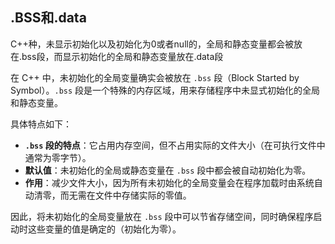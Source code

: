 ## .BSS和.data

C++种，未显示初始化以及初始化为0或者null的，全局和静态变量都会被放在.bss段，而显示初始化的全局和静态变量放在.data段

在 C++ 中，未初始化的全局变量确实会被放在 `.bss` 段（Block Started by Symbol）。`.bss` 段是一个特殊的内存区域，用来存储程序中未显式初始化的全局和静态变量。

具体特点如下：

- **`.bss` 段的特点**：它占用内存空间，但不占用实际的文件大小（在可执行文件中通常为零字节）。
- **默认值**：未初始化的全局或静态变量在 `.bss` 段中都会被自动初始化为零。
- **作用**：减少文件大小，因为所有未初始化的全局变量会在程序加载时由系统自动清零，而无需在文件中存储实际的零值。

因此，将未初始化的全局变量放在 `.bss` 段中可以节省存储空间，同时确保程序启动时这些变量的值是确定的（初始化为零）。